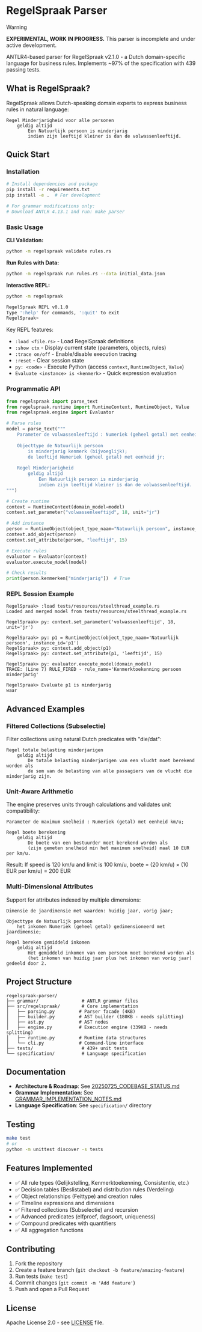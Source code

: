 # RegelSpraak Parser

> [!WARNING]
> **EXPERIMENTAL, WORK IN PROGRESS.** This parser is incomplete and under active development.

ANTLR4-based parser for RegelSpraak v2.1.0 - a Dutch domain-specific language for business rules. Implements ~97% of the specification with 439 passing tests.

## What is RegelSpraak?

RegelSpraak allows Dutch-speaking domain experts to express business rules in natural language:

```regelspraak
Regel Minderjarigheid voor alle personen
    geldig altijd
        Een Natuurlijk persoon is minderjarig
        indien zijn leeftijd kleiner is dan de volwassenleeftijd.
```

## Quick Start

### Installation

```bash
# Install dependencies and package
pip install -r requirements.txt
pip install -e .  # For development

# For grammar modifications only:
# Download ANTLR 4.13.1 and run: make parser
```

### Basic Usage

**CLI Validation:**
```bash
python -m regelspraak validate rules.rs
```

**Run Rules with Data:**
```bash
python -m regelspraak run rules.rs --data initial_data.json
```

**Interactive REPL:**
```bash
python -m regelspraak

RegelSpraak REPL v0.1.0
Type ':help' for commands, ':quit' to exit
RegelSpraak>
```

Key REPL features:
- `:load <file.rs>` - Load RegelSpraak definitions
- `:show ctx` - Display current state (parameters, objects, rules)
- `:trace on/off` - Enable/disable execution tracing
- `:reset` - Clear session state
- `py: <code>` - Execute Python (access `context`, `RuntimeObject`, `Value`)
- `Evaluate <instance> is <kenmerk>` - Quick expression evaluation

### Programmatic API

```python
from regelspraak import parse_text
from regelspraak.runtime import RuntimeContext, RuntimeObject, Value
from regelspraak.engine import Evaluator

# Parse rules
model = parse_text("""
    Parameter de volwassenleeftijd : Numeriek (geheel getal) met eenheid jr;
    
    Objecttype de Natuurlijk persoon
        is minderjarig kenmerk (bijvoeglijk);
        de leeftijd Numeriek (geheel getal) met eenheid jr;
    
    Regel Minderjarigheid
        geldig altijd
            Een Natuurlijk persoon is minderjarig
            indien zijn leeftijd kleiner is dan de volwassenleeftijd.
""")

# Create runtime
context = RuntimeContext(domain_model=model)
context.set_parameter("volwassenleeftijd", 18, unit="jr")

# Add instance
person = RuntimeObject(object_type_naam="Natuurlijk persoon", instance_id="p1")
context.add_object(person)
context.set_attribute(person, "leeftijd", 15)

# Execute rules
evaluator = Evaluator(context)
evaluator.execute_model(model)

# Check results
print(person.kenmerken["minderjarig"])  # True
```

### REPL Session Example

```
RegelSpraak> :load tests/resources/steelthread_example.rs
Loaded and merged model from tests/resources/steelthread_example.rs

RegelSpraak> py: context.set_parameter('volwassenleeftijd', 18, unit='jr')

RegelSpraak> py: p1 = RuntimeObject(object_type_naam='Natuurlijk persoon', instance_id='p1')
RegelSpraak> py: context.add_object(p1)
RegelSpraak> py: context.set_attribute(p1, 'leeftijd', 15)

RegelSpraak> py: evaluator.execute_model(domain_model)
TRACE: (Line 7) RULE_FIRED - rule_name='Kenmerktoekenning persoon minderjarig'

RegelSpraak> Evaluate p1 is minderjarig
waar
```

## Advanced Examples

### Filtered Collections (Subselectie)

Filter collections using natural Dutch predicates with "die/dat":

```regelspraak
Regel totale belasting minderjarigen
    geldig altijd
        De totale belasting minderjarigen van een vlucht moet berekend worden als 
        de som van de belasting van alle passagiers van de vlucht die minderjarig zijn.
```

### Unit-Aware Arithmetic

The engine preserves units through calculations and validates unit compatibility:

```regelspraak
Parameter de maximum snelheid : Numeriek (getal) met eenheid km/u;

Regel boete berekening
    geldig altijd
        De boete van een bestuurder moet berekend worden als
        (zijn gemeten snelheid min het maximum snelheid) maal 10 EUR per km/u.
```

Result: If speed is 120 km/u and limit is 100 km/u, boete = (20 km/u) × (10 EUR per km/u) = 200 EUR

### Multi-Dimensional Attributes

Support for attributes indexed by multiple dimensions:

```regelspraak
Dimensie de jaardimensie met waarden: huidig jaar, vorig jaar;

Objecttype de Natuurlijk persoon
    het inkomen Numeriek (geheel getal) gedimensioneerd met jaardimensie;

Regel bereken gemiddeld inkomen
    geldig altijd
        Het gemiddeld inkomen van een persoon moet berekend worden als
        (het inkomen van huidig jaar plus het inkomen van vorig jaar) gedeeld door 2.
```

## Project Structure

```
regelspraak-parser/
├── grammar/                # ANTLR grammar files
├── src/regelspraak/        # Core implementation
│   ├── parsing.py         # Parser facade (4KB)
│   ├── builder.py         # AST builder (180KB - needs splitting)
│   ├── ast.py             # AST nodes
│   ├── engine.py          # Execution engine (339KB - needs splitting)
│   ├── runtime.py         # Runtime data structures
│   └── cli.py             # Command-line interface
├── tests/                  # 439+ unit tests
└── specification/          # Language specification
```

## Documentation

- **Architecture & Roadmap**: See [20250725_CODEBASE_STATUS.md](20250725_CODEBASE_STATUS.md)
- **Grammar Implementation**: See [GRAMMAR_IMPLEMENTATION_NOTES.md](GRAMMAR_IMPLEMENTATION_NOTES.md)
- **Language Specification**: See `specification/` directory

## Testing

```bash
make test
# or
python -m unittest discover -s tests
```

## Features Implemented

- ✅ All rule types (Gelijkstelling, Kenmerktoekenning, Consistentie, etc.)
- ✅ Decision tables (Beslistabel) and distribution rules (Verdeling)
- ✅ Object relationships (Feittype) and creation rules
- ✅ Timeline expressions and dimensions
- ✅ Filtered collections (Subselectie) and recursion
- ✅ Advanced predicates (elfproef, dagsoort, uniqueness)
- ✅ Compound predicates with quantifiers
- ✅ All aggregation functions

## Contributing

1. Fork the repository
2. Create a feature branch (`git checkout -b feature/amazing-feature`)
3. Run tests (`make test`)
4. Commit changes (`git commit -m 'Add feature'`)
5. Push and open a Pull Request

## License

Apache License 2.0 - see [LICENSE](LICENSE) file.